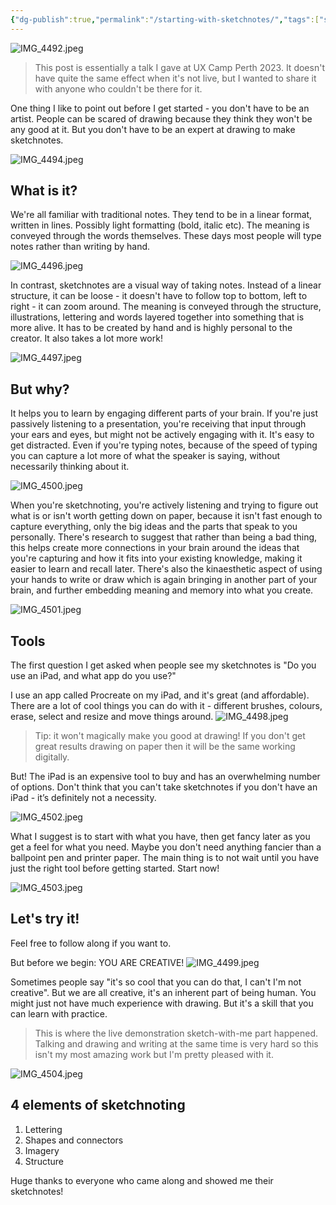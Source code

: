 ```yaml
---
{"dg-publish":true,"permalink":"/starting-with-sketchnotes/","tags":["sketchnotes","sketching","speaking"]}
---
```



![IMG_4492.jpeg](/img/user/IMG_4492.jpeg)
> This post is essentially a talk I gave at UX Camp Perth 2023. It doesn't have quite the same effect when it's not live, but I wanted to share it with anyone who couldn't be there for it.

One thing I like to point out before I get started - you don't have to be an artist. People can be scared of drawing because they think they won't be any good at it. But you don't have to be an expert at drawing to make sketchnotes.

![IMG_4494.jpeg](/img/user/IMG_4494.jpeg)
## What is it?
We're all familiar with traditional notes. They tend to be in a linear format, written in lines. Possibly light formatting (bold, italic etc). The meaning is conveyed through the words themselves. These days most people will type notes rather than writing by hand.

![IMG_4496.jpeg](/img/user/IMG_4496.jpeg)

In contrast, sketchnotes are a visual way of taking notes. Instead of a linear structure, it can be loose - it doesn't have to follow top to bottom, left to right - it can zoom around. The meaning is conveyed through the structure, illustrations, lettering and words layered together into something that is more alive. It has to be created by hand and is highly personal to the creator. It also takes a lot more work!

![IMG_4497.jpeg](/img/user/IMG_4497.jpeg)
## But why?
It helps you to learn by engaging different parts of your brain. If you're just passively listening to a presentation, you're receiving that input through your ears and eyes, but might not be actively engaging with it. It's easy to get distracted. Even if you're typing notes, because of the speed of typing you can capture a lot more of what the speaker is saying, without necessarily thinking about it.

![IMG_4500.jpeg](/img/user/IMG_4500.jpeg)

When you're sketchnoting, you're actively listening and trying to figure out what is or isn't worth getting down on paper, because it isn't fast enough to capture everything, only the big ideas and the parts that speak to you personally. There's research to suggest that rather than being a bad thing, this helps create more connections in your brain around the ideas that you're capturing and how it fits into your existing knowledge, making it easier to learn and recall later. There's also the kinaesthetic aspect of using your hands to write or draw which is again bringing in another part of your brain, and further embedding meaning and memory into what you create.

![IMG_4501.jpeg](/img/user/IMG_4501.jpeg)
## Tools
The first question I get asked when people see my sketchnotes is "Do you use an iPad, and what app do you use?" 

I use an app called Procreate on my iPad, and it's great (and affordable). There are a lot of cool things you can do with it - different brushes, colours, erase, select and resize and move things around.
![IMG_4498.jpeg](/img/user/IMG_4498.jpeg)

> Tip: it won't magically make you good at drawing! If you don't get great results drawing on paper then it will be the same working digitally.

But! The iPad is an expensive tool to buy and has an overwhelming number of options. Don't think that you can't take sketchnotes if you don't have an iPad - it’s definitely not a necessity.

![IMG_4502.jpeg](/img/user/IMG_4502.jpeg)

What I suggest is to start with what you have, then get fancy later as you get a feel for what you need. Maybe you don't need anything fancier than a ballpoint pen and printer paper. The main thing is to not wait until you have just the right tool before getting started. Start now!

![IMG_4503.jpeg](/img/user/IMG_4503.jpeg)

## Let's try it!
Feel free to follow along if you want to.

But before we begin:
YOU ARE CREATIVE!
![IMG_4499.jpeg](/img/user/IMG_4499.jpeg)

Sometimes people say "it's so cool that you can do that, I can't I'm not creative". But we are all creative, it's an inherent part of being human. You might just not have much experience with drawing. But it's a skill that you can learn with practice.

> This is where the live demonstration sketch-with-me part happened. Talking and drawing and writing at the same time is very hard so this isn't my most amazing work but I'm pretty pleased with it.

![IMG_4504.jpeg](/img/user/IMG_4504.jpeg)

## 4 elements of sketchnoting
1. Lettering
2. Shapes and connectors
3. Imagery
4. Structure

Huge thanks to everyone who came along and showed me their sketchnotes!
